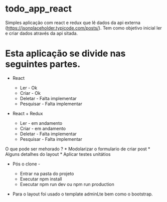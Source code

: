 # todo_app_react
  Simples aplicação com react e redux que lê dados da api externa (https://jsonplaceholder.typicode.com/posts/).
  Tem como objetivo inicial ler e criar dados através da api sitada.

# Esta aplicação se divide nas seguintes partes.

* React 
    * Ler - Ok
    * Criar - Ok
    * Deletar - Falta implementar
    * Pesquisar - Falta implementar
    

* React + Redux
    * Ler - em andamento
    * Criar - em andamento
    * Deletar - Falta implementar
    * Pesquisar - Falta implementar


O que pode ser mehorado ? 
    * Modolarizar o formulario de criar post
    * Alguns detalhes do layout
    * Aplicar testes unitátios


* Pós o clone - 
    * Entrar na pasta do projeto
    * Executar npm install
    * Executar npm run dev ou npm run production

* Para o layout foi usado o template adminLte bem como o bootstrap.